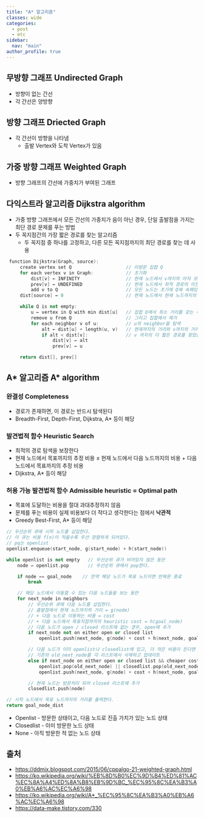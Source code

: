 ```yaml
---
title: "A* 알고리즘"
classes: wide
categories: 
  - post
  - etc
sidebar:
  nav: "main"
author_profile: true
---
```


## 무방향 그래프 Undirected Graph
* 방향이 없는 간선
* 각 간선은 양방향

## 방향 그래프 Driected Graph
* 각 간선이 방향을 나타냄
    * 출발 Vertex와 도착 Vertex가 있음

## 가중 방향 그래프 Weighted Graph
* 방향 그래프의 간선에 가중치가 부여된 그래프

## 다익스트라 알고리즘 Dijkstra algorithm
* 가중 방향 그래프에서 모든 간선의 가중치가 음이 아닌 경우, 단일 출발점을 가지는 최단 경로 문제를 푸는 방법
* 두 꼭지점간의 가장 짧은 경로를 찾는 알고리즘
    * 두 꼭지점 중 하나를 고정하고, 다른 모든 꼭지점까지의 최단 경로를 찾는 데 사용

```cpp
 function Dijkstra(Graph, source):
     create vertex set Q 					// 미방문 집합 Q
     for each vertex v in Graph:            // 초기화
         dist[v] ← INFINITY                 // 현재 노드에서 v까지의 아직 모르는 길이
         prev[v] ← UNDEFINED                // 현재 노드에서 최적 경로의 이전 꼭짓점
         add v to Q                         // 모든 노드는 초기에 Q에 속해있다
     dist[source] ← 0                       // 현재 노드에서 현재 노드까지의 길이 = 0

     while Q is not empty:
         u ← vertex in Q with min dist[u]   // 집합 Q에서 최소 거리를 갖는 꼭짓점(u)을 가장 먼저 선택
         remove u from Q					// 그리고 집합에서 제거
         for each neighbor v of u:          // u의 neighbor을 탐색
             alt ← dist[u] + length(u, v)   // 현재까지의 거리와 v까지의 거리를 합
             if alt < dist[v]:              // v 까지의 더 짧은 경로를 찾았을 때 다음 진출할 노드로 선택
                 dist[v] ← alt
                 prev[v] ← u

     return dist[], prev[]
```

## A* 알고리즘 A* algorithm

### 완결성 Completeness
* 경로가 존재하면, 이 경로는 반드시 탐색된다
* Breadth-First, Depth-First, Dijkstra, A* 등이 해당

### 발견법적 함수 Heuristic Search
* 최적의 경로 탐색을 보장한다
* 현재 노드에서 목표까지의 추정 비용 ≤ 현재 노드에서 다음 노드까지의 비용 + 다음 노드에서 목표까지의 추정 비용
* Dijkstra, A* 등이 해당

### 허용 가능 발견법적 함수 Admissible heuristic = Optimal path
* 목표에 도달하는 비용을 절대 과대추정하지 않음
* 문제를 푸는 비용이 실제 비용보다 더 작다고 생각한다는 점에서 **낙관적**
* Greedy Best-First, A* 등이 해당
  
```cpp
// 우선순위 큐에 시작 노드를 삽입한다.
// 이 큐는 비용 f(n)이 적을수록 우선 정렬하게 되어있다.
// pq는 openlist
openlist.enqueue(start_node, g(start_node) + h(start_node))       

while openlist is not empty   // 우선순위 큐가 비어있지 않은 동안
    node = openlist.pop       // 우선순위 큐에서 pop한다.

    if node == goal_node    // 만약 해당 노드가 목표 노드이면 반복문 종료
        break

    // 해당 노드에서 이동할 수 있는 다음 노드들을 보는 동안
    for next_node in neighbors       
        // 우선순위 큐에 다음 노드를 삽입한다.
        // 출발점에서 현재 노드까지의 거리 = g(node)
        // + 다음 노드로 이동하는 비용 = cost
        // + 다음 노드에서 목표지점까지의 heuristic cost = h(goal_node)
        // 다음 노드가 open / closed 리스트에 없는 경우, open에 추가
        if next_node not on either open or closed list
            openlist.push(next_node, g(node) + cost + h(next_node, goal_node)) 

        // 다음 노드가 이미 openlist나 closedlist에 있고, 더 적은 비용이 든다면
        // 기존의 old_next_node를 각 리스트에서 삭제하고 업데이트
        else if next_node on either open or closed list && cheaper cost
            openlist.pop(old_next_node) || closedlist.pop(old_next_node)
            openlist.push(next_node, g(node) + cost + h(next_node, goal_node)) 

        // 현재 노드는 방문처리 되어 closed 리스트에 추가
        closedlist.push(node)

// 시작 노드에서 목표 노드까지의 거리를 출력한다.
return goal_node_dist       
```
* Openlist - 방문한 상태이고, 다음 노드로 진출 가치가 있는 노드 상태
* Closedlist - 이미 방문한 노드 상태
* None - 아직 방문한 적 없는 노드 상태

## 출처
* <https://ddmix.blogspot.com/2015/06/cppalgo-21-weighted-graph.html>
* <https://ko.wikipedia.org/wiki/%EB%8D%B0%EC%9D%B4%ED%81%AC%EC%8A%A4%ED%8A%B8%EB%9D%BC_%EC%95%8C%EA%B3%A0%EB%A6%AC%EC%A6%98>
* <https://ko.wikipedia.org/wiki/A*_%EC%95%8C%EA%B3%A0%EB%A6%AC%EC%A6%98>
* <https://data-make.tistory.com/330>
